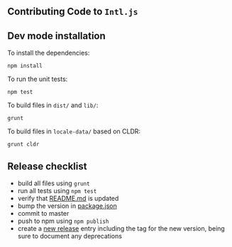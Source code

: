 Contributing Code to `Intl.js`
------------------------------

Dev mode installation
---------------------

To install the dependencies:

    npm install

To run the unit tests:

    npm test

To build files in `dist/` and `lib/`:

    grunt

To build files in `locale-data/` based on CLDR:

    grunt cldr

Release checklist
-----------------

* build all files using `grunt`
* run all tests using `npm test`
* verify that [README.md] is updated
* bump the version in [package.json]
* commit to master
* push to npm using `npm publish`
* create a [new release] entry including the tag for the new version, being sure to document any deprecations

[README.md]: https://github.com/andyearnshaw/Intl.js/blob/master/README.md
[package.json]: https://github.com/andyearnshaw/Intl.js/blob/master/package.json
[new release]: https://github.com/andyearnshaw/Intl.js/releases/new
